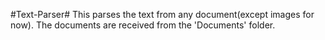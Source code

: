 #Text-Parser#
This parses the text from any document(except images for now). The documents are received from the 'Documents' folder.
